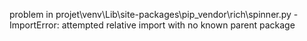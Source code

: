 problem in projet\venv\Lib\site-packages\pip\_vendor\rich\spinner.py - ImportError: attempted relative import with no known parent package
